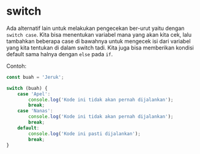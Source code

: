 # switch

Ada alternatif lain untuk melakukan pengecekan ber-urut yaitu dengan `switch case`. Kita bisa menentukan variabel mana yang akan kita cek, lalu tambahkan beberapa case di bawahnya untuk mengecek isi dari variabel yang kita tentukan di dalam switch tadi. Kita juga bisa memberikan kondisi default sama halnya dengan `else` pada `if`.

Contoh:

```js
const buah = 'Jeruk';

switch (buah) {
	case 'Apel':
		console.log('Kode ini tidak akan pernah dijalankan');
		break;
	case 'Nanas':
		console.log('Kode ini tidak akan pernah dijalankan');
		break;
	default:
		console.log('Kode ini pasti dijalankan');
		break;
}
```
